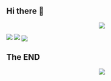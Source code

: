 ## Hi there 👋
<p align="center">
<img src="https://capsule-render.vercel.app/api?type=waving&color=timeGradient&height=260&&section=header&text=HI%20THERE&fontSize=90&fontAlign=50&fontAlignY=28&desc=I%20am%20leipengic%F0%9F%98%81&descAlign=50&descSize=30&descAlignY=56&animation=twinkling" />
</p>


<picture>
  <source
    srcset="https://github-readme-stats.vercel.app/api?username=leipengic&show_icons=true&hide_border=true&line_height=24&theme=dark"
    media="(prefers-color-scheme: dark)"
  />
  <img src="https://github-readme-stats.vercel.app/api?username=leipengic&show_icons=true&hide_border=true&line_height=24" />
</picture>
<picture>
  <source
    srcset="https://github-readme-stats.vercel.app/api/top-langs/?username=leipengic&layout=compact&hide_border=true&langs_count=8&theme=dark"
    media="(prefers-color-scheme: dark)"
  />
  <img src="https://github-readme-stats.vercel.app/api/top-langs/?username=leipengic&layout=compact&hide_border=true&langs_count=8" />
</picture>



<img align="center" src="https://go-skill-icons.vercel.app/api/icons?i=java,html,css,js,jquery,nodejs,ts,md,vue,vite,py,docker,linux,nginx">







## The END
<p align="center">
<img src="https://capsule-render.vercel.app/api?type=waving&color=timeGradient&height=260&&section=footer&text=THE%20END&fontSize=90&fontAlign=50&fontAlignY=78&desc=Hope%20your%20program%20is%20bug-free!&descAlign=50&descSize=30&descAlignY=46&animation=twinkling" />
</p>
